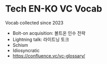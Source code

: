 # Tech EN-KO VC Vocab
Vocab collected since 2023

- Bolt-on acquisition: 볼트온 인수 전략
- Lightning talk: 라이트닝 토크
- Schism
- Idiosyncratic
- https://confluence.vc/vc-glossary/
